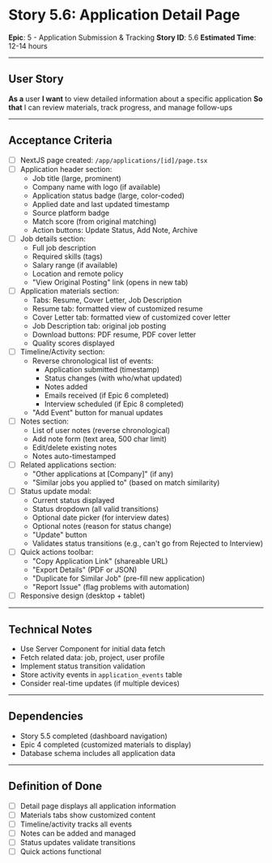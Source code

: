 # Story 5.6: Application Detail Page

**Epic**: 5 - Application Submission & Tracking
**Story ID**: 5.6
**Estimated Time**: 12-14 hours

---

## User Story

**As a** user
**I want** to view detailed information about a specific application
**So that** I can review materials, track progress, and manage follow-ups

---

## Acceptance Criteria

- [ ] NextJS page created: `/app/applications/[id]/page.tsx`
- [ ] Application header section:
  - Job title (large, prominent)
  - Company name with logo (if available)
  - Application status badge (large, color-coded)
  - Applied date and last updated timestamp
  - Source platform badge
  - Match score (from original matching)
  - Action buttons: Update Status, Add Note, Archive
- [ ] Job details section:
  - Full job description
  - Required skills (tags)
  - Salary range (if available)
  - Location and remote policy
  - "View Original Posting" link (opens in new tab)
- [ ] Application materials section:
  - Tabs: Resume, Cover Letter, Job Description
  - Resume tab: formatted view of customized resume
  - Cover Letter tab: formatted view of customized cover letter
  - Job Description tab: original job posting
  - Download buttons: PDF resume, PDF cover letter
  - Quality scores displayed
- [ ] Timeline/Activity section:
  - Reverse chronological list of events:
    - Application submitted (timestamp)
    - Status changes (with who/what updated)
    - Notes added
    - Emails received (if Epic 6 completed)
    - Interview scheduled (if Epic 8 completed)
  - "Add Event" button for manual updates
- [ ] Notes section:
  - List of user notes (reverse chronological)
  - Add note form (text area, 500 char limit)
  - Edit/delete existing notes
  - Notes auto-timestamped
- [ ] Related applications section:
  - "Other applications at [Company]" (if any)
  - "Similar jobs you applied to" (based on match similarity)
- [ ] Status update modal:
  - Current status displayed
  - Status dropdown (all valid transitions)
  - Optional date picker (for interview dates)
  - Optional notes (reason for status change)
  - "Update" button
  - Validates status transitions (e.g., can't go from Rejected to Interview)
- [ ] Quick actions toolbar:
  - "Copy Application Link" (shareable URL)
  - "Export Details" (PDF or JSON)
  - "Duplicate for Similar Job" (pre-fill new application)
  - "Report Issue" (flag problems with automation)
- [ ] Responsive design (desktop + tablet)

---

## Technical Notes

- Use Server Component for initial data fetch
- Fetch related data: job, project, user profile
- Implement status transition validation
- Store activity events in `application_events` table
- Consider real-time updates (if multiple devices)

---

## Dependencies

- Story 5.5 completed (dashboard navigation)
- Epic 4 completed (customized materials to display)
- Database schema includes all application data

---

## Definition of Done

- [ ] Detail page displays all application information
- [ ] Materials tabs show customized content
- [ ] Timeline/activity tracks all events
- [ ] Notes can be added and managed
- [ ] Status updates validate transitions
- [ ] Quick actions functional
